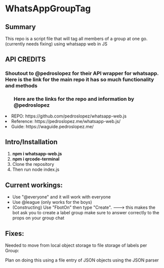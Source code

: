 # WhatsAppGroupTag

<h2> Summary </h2>

<p>This repo is a script file that will tag all members of a group at one go. (currently needs fixing) using whatsapp web in JS </p>

<h2> API CREDITS </h2>

<h3> Shoutout to @pedroslopez for their API wrapper for whatsapp. Here is the link for the main repo it has so much functionality and methods <h3>
<ul>Here are the links for the repo and information by @pedroslopez </h3>
<li> REPO: https://github.com/pedroslopez/whatsapp-web.js  </li>
<li> Reference: https://pedroslopez.me/whatsapp-web.js/ </li>
<li> Guide: https://waguide.pedroslopez.me/ </li>
</ul>

<h2> Intro/Installation </h2>

<ol>
<li> <strong> npm i whatsapp-web.js </strong></li>
<li> <strong>  npm i qrcode-terminal </strong></li>
<li> Clone the repository </li>
<li> Then run node index.js </li>
</ol>

<h2>Current workings: </h2>

<ul>
<li>Use "@everyone" and it will work with everyone</li>
<li>Use @league (only works for the boys)  

<li> (Constructing) Use "FbotOn" then type "Create". ---> this makes the bot ask you to create a label group make sure to answer correctly to the props on your group chat</li>
</ul>

<h2>Fixes:</h2>

Needed to move from local object storage to file storage of labels per Group:

Plan on doing this using a file entry of JSON objects using the JSON parser
